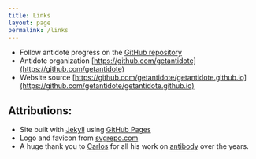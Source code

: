 ```yaml
---
title: Links
layout: page
permalink: /links
---
```


- Follow antidote progress on the [GitHub repository](https://github.com/mattmc3/antidote)
- Antidote organization [https://github.com/getantidote](https://github.com/getantidote)
- Website source [https://github.com/getantidote/getantidote.github.io](https://github.com/getantidote/getantidote.github.io)

## Attributions:

- Site built with [Jekyll](https://jekyllrb.com) using
[GitHub Pages](https://docs.github.com/en/pages/setting-up-a-github-pages-site-with-jekyll)
- Logo and favicon from [svgrepo.com](https://www.svgrepo.com/page/licensing)
- A huge thank you to [Carlos](https://twitter.com/caarlos0) for all his work on
[antibody](https://github.com/getantibody/antibody) over the years.
